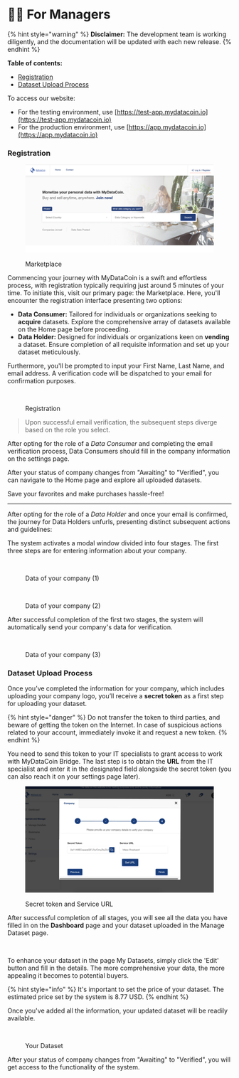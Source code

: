 # 👨💼 For Managers

{% hint style="warning" %}
**Disclaimer:** The development team is working diligently, and the documentation will be updated with each new release.
{% endhint %}

**Table of contents:**

* [Registration](for-managers.md#registration)
* [Dataset Upload Process](for-managers.md#dataset-upload-process)

To access our website:

* For the testing environment, use [https://test-app.mydatacoin.io](https://test-app.mydatacoin.io)
* For the production environment, use [https://app.mydatacoin.io](https://app.mydatacoin.io)

### Registration

<figure><img src="../../.gitbook/assets/Screenshot 2023-06-20 at 17.58.03.png" alt=""><figcaption><p>Marketplace</p></figcaption></figure>

Commencing your journey with MyDataCoin is a swift and effortless process, with registration typically requiring just around 5 minutes of your time. To initiate this, visit our primary page: the Marketplace. Here, you'll encounter the registration interface presenting two options:

* **Data Consumer:** Tailored for individuals or organizations seeking to **acquire** datasets. Explore the comprehensive array of datasets available on the Home page before proceeding.
* **Data Holder:** Designed for individuals or organizations keen on **vending** a dataset. Ensure completion of all requisite information and set up your dataset meticulously.

Furthermore, you'll be prompted to input your First Name, Last Name, and email address. A verification code will be dispatched to your email for confirmation purposes.&#x20;

<figure><img src="../../.gitbook/assets/Screenshot 2023-11-21 at 10.55.02 AM.png" alt="" width="563"><figcaption><p>Registration</p></figcaption></figure>

> Upon successful email verification, the subsequent steps diverge based on the role you select.

After opting for the role of a _Data Consumer_ and completing the email verification process, Data Consumers should fill in the company information on the settings page.&#x20;

After your status of company changes from "Awaiting" to "Verified", you can navigate to the Home page and explore all uploaded datasets.&#x20;

Save your favorites and make purchases hassle-free!

***

After opting for the role of a _Data Holder_ and once your email is confirmed, the journey for Data Holders unfurls, presenting distinct subsequent actions and guidelines:

The system activates a modal window divided into four stages. The first three steps are for entering information about your company.

<figure><img src="../../.gitbook/assets/Screenshot 2023-11-21 at 10.54.34 AM.png" alt=""><figcaption><p>Data of your company (1)</p></figcaption></figure>

<figure><img src="../../.gitbook/assets/Screenshot 2023-11-21 at 11.53.00 AM.png" alt=""><figcaption><p>Data of your company (2)</p></figcaption></figure>

After successful completion of the first two stages, the system will automatically send your company's data for verification.

<figure><img src="../../.gitbook/assets/Screenshot 2023-11-21 at 11.57.34 AM.png" alt=""><figcaption><p>Data of your company (3)</p></figcaption></figure>

### Dataset Upload Process

Once you’ve completed the information for your company, which includes uploading your company logo, you’ll receive a **secret token** as a first step for uploading your dataset.&#x20;

{% hint style="danger" %}
Do not transfer the token to third parties, and beware of getting the token on the Internet. In case of suspicious actions related to your account, immediately invoke it and request a new token.
{% endhint %}

You need to send this token to your IT specialists to grant access to work with MyDataCoin Bridge. The last step is to obtain the **URL** from the IT specialist and enter it in the designated field alongside the secret token (you can also reach it on your settings page later).

<figure><img src="../../.gitbook/assets/photo-output.jpg" alt=""><figcaption><p>Secret token and Service URL</p></figcaption></figure>

After successful completion of all stages, you will see all the data you have filled in on the **Dashboard** page and your dataset uploaded in the Manage Dataset page.

<figure><img src="../../.gitbook/assets/Screenshot 2023-11-21 at 2.46.43 PM (1).jpg" alt=""><figcaption></figcaption></figure>

To enhance your dataset in the page My Datasets, simply click the 'Edit' button and fill in the details. The more comprehensive your data, the more appealing it becomes to potential buyers.

{% hint style="info" %}
It's important to set the price of your dataset. The estimated price set by the system is 8.77 USD.
{% endhint %}

Once you've added all the information, your updated dataset will be readily available.

<figure><img src="../../.gitbook/assets/Screenshot 2023-11-21 at 3.13.18 PM.png" alt=""><figcaption><p>Your Dataset</p></figcaption></figure>

After your status of company changes from "Awaiting" to "Verified", you will get access to the functionality of the system.
